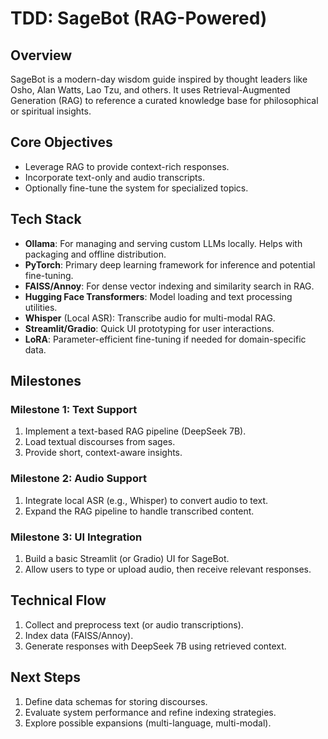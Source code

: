 # TDD: SageBot (RAG-Powered)

## Overview
SageBot is a modern-day wisdom guide inspired by thought leaders like Osho, Alan Watts, Lao Tzu, and others. It uses Retrieval-Augmented Generation (RAG) to reference a curated knowledge base for philosophical or spiritual insights.

## Core Objectives
- Leverage RAG to provide context-rich responses.  
- Incorporate text-only and audio transcripts.  
- Optionally fine-tune the system for specialized topics.

## Tech Stack
- **Ollama**: For managing and serving custom LLMs locally. Helps with packaging and offline distribution.  
- **PyTorch**: Primary deep learning framework for inference and potential fine-tuning.  
- **FAISS/Annoy**: For dense vector indexing and similarity search in RAG.  
- **Hugging Face Transformers**: Model loading and text processing utilities.  
- **Whisper** (Local ASR): Transcribe audio for multi-modal RAG.  
- **Streamlit/Gradio**: Quick UI prototyping for user interactions.  
- **LoRA**: Parameter-efficient fine-tuning if needed for domain-specific data.  

## Milestones
### Milestone 1: Text Support
1. Implement a text-based RAG pipeline (DeepSeek 7B).  
2. Load textual discourses from sages.  
3. Provide short, context-aware insights.

### Milestone 2: Audio Support
1. Integrate local ASR (e.g., Whisper) to convert audio to text.  
2. Expand the RAG pipeline to handle transcribed content.  

### Milestone 3: UI Integration
1. Build a basic Streamlit (or Gradio) UI for SageBot.  
2. Allow users to type or upload audio, then receive relevant responses.  

## Technical Flow
1. Collect and preprocess text (or audio transcriptions).  
2. Index data (FAISS/Annoy).  
3. Generate responses with DeepSeek 7B using retrieved context.  

## Next Steps
1. Define data schemas for storing discourses.  
2. Evaluate system performance and refine indexing strategies.  
3. Explore possible expansions (multi-language, multi-modal).